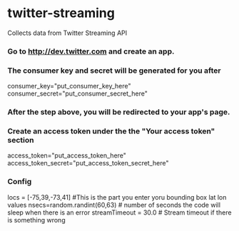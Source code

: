 # twitter-streaming
Collects data from Twitter Streaming API 


### Go to http://dev.twitter.com and create an app.
### The consumer key and secret will be generated for you after
consumer_key="put_consumer_key_here"
consumer_secret="put_consumer_secret_here"

### After the step above, you will be redirected to your app's page.
### Create an access token under the the "Your access token" section
access_token="put_access_token_here"
access_token_secret="put_access_token_secret_here"

### Config 
locs = [-75,39,-73,41]  #This is the part you enter yoru bounding box lat lon values
nsecs=random.randint(60,63) # number of seconds the code will sleep when there is an error
streamTimeout = 30.0 # Stream timeout if there is something wrong
